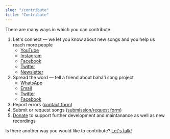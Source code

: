 ```yaml
---
slug: "/contribute"
title: "Contribute"
---
```


There are many ways in which you can contribute.

1. Let's connect — we let you know about new songs and you help us reach more people
    - [YouTube](https://www.youtube.com/bahaisongproject)
    - [Instagram](https://www.instagram.com/bahaisongproject)
    - [Facebook](https://www.facebook.com/bahaisongproject/)
    - [Twitter](https://www.instagram.com/bahaisongproject)
    - [Newsletter](https://www.bahaisongproject.com/subscribe)
1. Spread the word — tell a friend about bahá'í song project
    - [WhatsApp](https://api.whatsapp.com/send?text=Hello%21+Check+out+a+collection+of+100%2B+Bah%C3%A1%27%C3%AD+inspired+songs+with+lyrics%2C+chords+and+videos+at+https%3A%2F%2Fwww.bahaisongproject.com)
    - [Email](mailto:?subject=bah%C3%A1'%C3%AD%20song%20project&body=Hello!%20Check%20out%20a%20collection%20of%20100%2B%20Bah%C3%A1'%C3%AD%20inspired%20songs%20with%20lyrics%2C%20chords%20and%20videos%20at%20https%3A%2F%2Fwww.bahaisongproject.com)
    - [Twitter](https://twitter.com/intent/tweet/?text=Check%20out%20a%20collection%20of%20100%2B%20Bah%C3%A1'%C3%AD%20inspired%20songs%20with%20lyrics%2C%20chords%20and%20videos%20at%20https%3A%2F%2Fwww.bahaisongproject.com)
    - [Facebook](https://www.facebook.com/sharer/sharer.php?u=https%3A%2F%2Fwww.bahaisongproject.com)
1. Report errors ([contact form](https://www.bahaisongproject.com/contact))
1. Submit or request songs ([submission/request form](https://docs.google.com/forms/d/e/1FAIpQLSf0UxtMwsvHKktF1kLk5_niiYtpr3T_kG2ouQD4T8EsGUVKDQ/viewform?entry.945149521=%7C%7C:+If+thou+l%5BAm%5Dovest+Me,+%5BEm%5D++++++turn+aw%5BF%5Day+from+thyself;+%5BC%5D+++++++%5BC/B%5D%0AIf+thou+s%5BAm%5Deekest+My+pl%5BEm%5Deasure,+reg%5BF%5Dard+not+thine+%5BC%5Down;+%5BC/B%5D:%7C%7C%0A%0A%7C%7C:+That+th%5BAm%5Dou,+that+th%5BEm%5Dou+mayest+d%5BF%5Die+in+M%5BC%5De+%5BC/B%5D%0Aannd+%5BAm%5DI+may+et%5BEm%5Dernally+l%5BF%5Dive+in+the%5BC%5De+:%7C%7C%0A%0A%5BD%5D%7C%7C:+O+Son+of+M%5BF%5Dan!+:%7C%7C))
1. [Donate](https://www.paypal.me/bahaisongproject) to support further development and maintanance as well as new recordings

Is there another way you would like to contribute? [Let's talk!](https://www.bahaisongproject.com/contact)